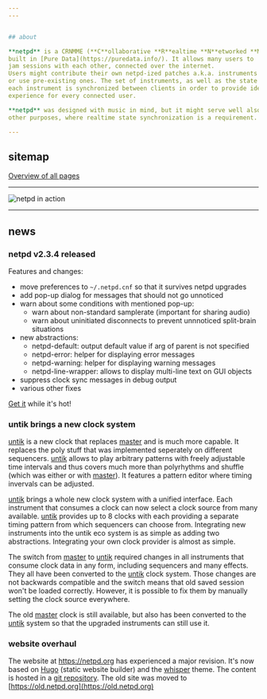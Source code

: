 ```yaml
---
---


## about

**netpd** is a CRNMME (**C**ollaborative **R**ealtime **N**etworked **M**usic **M**aking **E**nvironment)
built in [Pure Data](https://puredata.info/). It allows many users to  have a realtime
jam sessions with each other, connected over the internet.
Users might contribute their own netpd-ized patches a.k.a. instruments
or use pre-existing ones. The set of instruments, as well as the state of
each instrument is synchronized between clients in order to provide identical
experience for every connected user.

**netpd** was designed with music in mind, but it might serve well also
other purposes, where realtime state synchronization is a requirement.

---
```


## sitemap
[Overview of all pages](/sitemap)

---

![netpd in action](images/netpd-in-action.png)

---
## news

### netpd v2.3.4 released

Features and changes:
* move preferences to `~/.netpd.cnf` so that it survives netpd upgrades
* add pop-up dialog for messages that should not go unnoticed
* warn about some conditions with mentioned pop-up:
  * warn about non-standard samplerate (important for sharing audio)
  * warn about uninitiated disconnects to prevent unnnoticed split-brain situations
* new abstractions:
  * netpd-default: output default value if arg of parent is not specified
  * netpd-error: helper for displaying error messages
  * netpd-warning: helper for displaying warning messages
  * netpd-line-wrapper: allows to display multi-line text on GUI objects
* suppress clock sync messages in debug output
* various other fixes

[Get it](/download) while it's hot!


### untik brings a new clock system

[untik](/instruments/untik) is a new clock that replaces [master](/instruments/master) and
is much more capable. It replaces the poly stuff that was implemented seperately on
different sequencers. [untik](/instruments/untik) allows to play arbitrary patterns with freely
adjustable time intervals and thus covers much more than polyrhythms and shuffle (which was either
or with [master](/instruments/master)). It features a pattern editor where timing invervals
can be adjusted. 

[untik](/instruments/untik) brings a whole new clock system with a unified interface. Each
instrument that consumes a clock can now select a clock source from many available.
[untik](/instruments/untik) provides up to 8 clocks with each providing a separate
timing pattern from which sequencers can choose from. Integrating new instruments into
the untik eco system is as simple as adding two abstractions. Integrating your own
clock provider is almost as simple.

The switch from [master](/instruments/master) to [untik](/instruments/untik) required
changes in all instruments that consume clock data in any form, including sequencers
and many effects. They all have been converted to the [untik](/instruments/untik)
clock system. Those changes are not backwards compatible and the switch means that
old saved session won't be loaded correctly. However, it is possible to fix them
by manually setting the clock source everywhere.

The old [master](/instruments/master) clock is still available, but also has been
converted to the [untik](/instruments/untik) system so that the upgraded instruments can still use it.

### website overhaul

The website at https://netpd.org has experienced a major revision. It's
now based on [Hugo](https://gohugo.io/) (static website builder)
and the [whisper](https://github.com/zerostaticthemes/hugo-whisper-theme.git)
theme. The content is hosted in a [git repository](https://github.com/reduzent/netpd-website).
The old site was moved to [https://old.netpd.org](https://old.netpd.org)

